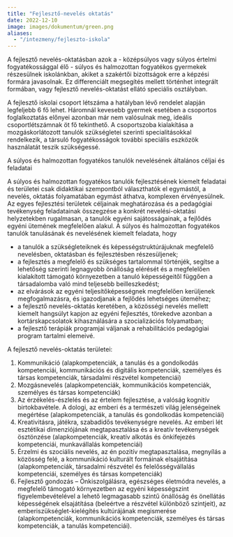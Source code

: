 ```yaml
---
title: "Fejlesztő-nevelés oktatás"
date: 2022-12-10
image: images/dokumentum/green.png
aliases:
  - "/intezmeny/fejleszto-iskola"
---
```


A fejlesztő nevelés-oktatásban azok a - középsúlyos vagy súlyos értelmi fogyatékossággal élő -  súlyos és halmozottan fogyatékos gyermekek részesülnek iskolánkban, akiket a szakértői bizottságok erre a képzési formára javasolnak. 
Ez differenciált megsegítés mellett történhet integrált formában, vagy fejlesztő nevelés-oktatást ellátó speciális osztályban. 

A fejlesztő iskolai csoport létszáma a hatályban lévő rendelet alapján  legfeljebb 6 fő lehet. Háromnál kevesebb gyermek esetében a csoportos foglalkoztatás előnyei azonban már  nem valósulnak meg, ideális csoportlétszámnak öt fő tekinthető. 
A csoportszoba kialakítása a mozgáskorlátozott tanulók szükségletei szerinti specialitásokkal rendelkezik, a társuló fogyatékosságok további speciális eszközök használatát teszik szükségessé.

A súlyos és halmozottan fogyatékos tanulók nevelésének általános céljai és feladatai

A súlyos és halmozottan fogyatékos tanulók fejlesztésének kiemelt feladatai és területei csak didaktikai szempontból választhatók el egymástól, a nevelés, oktatás folyamatában egymást áthatva, komplexen érvényesülnek. Az egyes fejlesztési területek céljainak meghatározása és a pedagógiai tevékenység feladatainak összegzése a konkrét nevelési-oktatási helyzetekben rugalmasan, a tanulók egyéni sajátosságainak, a fejlődés egyéni ütemének megfelelően alakul.
A súlyos és halmozottan fogyatékos tanulók tanulásának és nevelésének kiemelt feladata, hogy

- a tanulók a szükségleteiknek és képességstruktúrájuknak megfelelő nevelésben, oktatásban és fejlesztésben részesüljenek;
- a fejlesztés a megfelelő és szükséges tartalommal történjék, segítse a lehetőség szerinti legnagyobb önállóság elérését és a megfelelően kialakított támogató környezetben a tanuló képességeitől függően a társadalomba való mind teljesebb beilleszkedést;
- az elvárások az egyéni teljesítőképességnek megfelelően kerüljenek megfogalmazásra, és igazodjanak a fejlődés lehetséges üteméhez;
- a fejlesztő nevelés-oktatás keretében, a közösségi nevelés mellett kiemelt hangsúlyt kapjon az egyéni fejlesztés, törekedve azonban a kortárskapcsolatok kihasználására a szocializációs folyamatban;
- a fejlesztő terápiák programjai váljanak a rehabilitációs pedagógiai program tartalmi elemeivé.

A fejlesztő nevelés-oktatás területei:

1. Kommunikáció (alapkompetenciák, a tanulás és a gondolkodás kompetenciái, kommunikációs és digitális kompetenciák, személyes és társas kompetenciák, társadalmi részvétel kompetenciái)
2. Mozgásnevelés (alapkompetenciák, kommunikációs kompetenciák, személyes és társas kompetenciák)
3. Az érzékelés-észlelés és az értelem fejlesztése, a valóság kognitív birtokbavétele. A dologi, az emberi és a természeti világ jelenségeinek megértése (alapkompetenciák, a tanulás és gondolkodás kompetenciái)
4. Kreativitásra, játékra, szabadidős tevékenységre nevelés. Az emberi lét esztétikai dimenziójának megtapasztalása és a kreatív tevékenységek ösztönzése (alapkompetenciák, kreatív alkotás és önkifejezés kompetenciái, munkavállalás kompetenciái)
5. Érzelmi és szociális nevelés, az én pozitív megtapasztalása, megnyílás a közösség felé, a kommunikáció kulturált formáinak elsajátítása (alapkompetenciák, társadalmi részvétel és felelősségvállalás kompetenciái, személyes és társas kompetenciák)
6. Fejlesztő gondozás – Önkiszolgálásra, egészséges életmódra nevelés, a megfelelő támogató környezetben az egyéni képességszint figyelembevételével a lehető legmagasabb szintű önállóság és önellátás képességének elsajátítása (beleértve a részvétel különböző szintjeit), az emberiszükséglet-kielégítés kultúrájának megismerése (alapkompetenciák, kommunikációs kompetenciák, személyes és társas kompetenciák, a tanulás kompetenciái).

